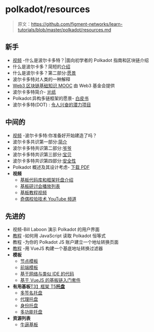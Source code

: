 # polkadot/resources

> 原文：<https://github.com/figment-networks/learn-tutorials/blob/master/polkadot/resources.md>

## 新手

*   [视频](https://youtu.be/kw8eu2VadFA) -什么是波尔卡多特？|面向初学者的 Polkadot 指南和区块链介绍
*   什么是波尔卡多？简短的[介绍](https://medium.com/polkadot-network/what-is-polkadot-a-brief-introduction-ca3eac9ddca5)
*   什么是波尔卡多？第二部分:[愿景](https://polkadot.network/what-is-polkadot-part-2-the-vision/)
*   波尔卡多特对人类的一种解释
*   [Web3 区块链基础知识 MOOC](https://youtube.com/playlist?list=PLxVihxZC42nF_MCN9PTvZMIifRjx9cZ2J) 由 Web3 基金会提供
*   波尔卡多特简介- [光纸](https://polkadot.network/Polkadot-lightpaper.pdf)
*   Polkadot:异构多链框架的愿景- [白皮书](https://polkadot.network/PolkaDotPaper.pdf)
*   波尔卡多特(DOT) : [令人兴奋的潜力项目](https://medium.com/coinmonks/polkadot-dot-mind-blowing-potential-project-45d359adff53)

## 中间的

*   [视频](https://youtu.be/_-k0xkooSlA?list=PLOyWqupZ-WGt-V6azbEcVuuIL_MbmgKhy) -波尔卡多特:你准备好开始建造了吗？
*   波尔卡多共识第一部分:[简介](https://medium.com/polkadot-network/polkadot-consensus-part-1-introduction-3e3cd6237243)
*   波尔卡多特共识第二部分:[爷爷](https://medium.com/polkadot-network/polkadot-consensus-part-2-grandpa-fb1963ef6c70)
*   波尔卡多特共识第三部分:[宝贝](https://medium.com/polkadot-network/polkadot-consensus-part-3-babe-dcc2e0dd8878)
*   波尔卡多特共识第四部分:[安全性](https://polkadot.network/polkadot-consensus-part-4-security/)
*   Polkadot 概述及其设计考虑- [下载 PDF](https://github.com/w3f/research/blob/master/docs/papers/OverviewPaper-V1.pdf)
*   **视频**
    *   [基板代码库和框架托盘介绍](https://www.youtube.com/watch?v=5PSllaWbYag)
    *   [基板研讨会播放列表](https://www.youtube.com/playlist?list=PLp0_ueXY_enXRfoaW7sTudeQH10yDvFOS)
    *   [基板教程视频](https://www.youtube.com/watch?v=qaykNPHJcyw)
    *   [奇偶校验技术 YouTube 频道](https://www.youtube.com/channel/UCSs5vZi0U7qHLkUjF3QnaWg/featured)

## 先进的

*   视频-Bill Laboon 演示 Polkadot 的用户界面
*   [教程](https://dotleap.com/how-to-read-polkadot-identities-with-javascript/) -如何用 JavaScript 读取 Polkadot 恒等式
*   教程 -为你的 Polkadot JS 账户建立一个地址转换页面
*   [教程](https://dotleap.com/building-an-address-filter/) -用 VueJS 构建一个基底地址转换过滤器
*   **模板**
    *   [节点模板](https://github.com/substrate-developer-hub/substrate-node-template/tree/v2.0.0-rc3)
    *   [前端模板](https://github.com/substrate-developer-hub/substrate-front-end-template/tree/v2.0.0-rc3)
    *   [基于网络与类似 IDE 的代码](https://playground.substrate.dev/)
    *   [基于 VueJS 的基板链入门套件](https://github.com/Swader/polkadash)
*   **有用基板**[T3】框架 T5**托盘**](https://substrate.dev/docs/en/knowledgebase/runtime/frame)
    *   [多签名托盘](https://substrate.dev/rustdocs/v2.0.0/pallet_multisig/index.html)
    *   [代理托盘](https://substrate.dev/rustdocs/v2.0.0/pallet_proxy/index.html)
    *   [身份托盘](https://substrate.dev/rustdocs/v2.0.0/pallet_identity/index.html)
    *   [多功能托盘](https://substrate.dev/rustdocs/v2.0.0/pallet_utility/index.html)
*   **资源列表**
    *   [牛逼基板](https://github.com/substrate-developer-hub/awesome-substrate)